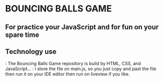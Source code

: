 # BOUNCING BALLS GAME #
## For practice your JavaScript and for fun on your spare time ##

## Technology use ## 
   : The Bouncing Balls Game repository is build by HTML, CSS, and JavaScript...
   : I store the file on main.js, so you just copy and past the file then run it on your IDE editor then run on liveview if         you like.
   



